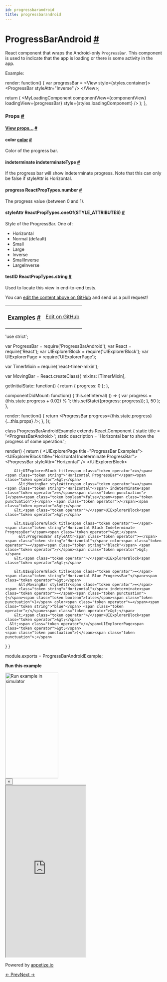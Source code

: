 ```yaml
---
id: progressbarandroid
title: progressbarandroid
---
```

<a id="content"></a><h1><a class="anchor" name="progressbarandroid"></a>ProgressBarAndroid <a class="hash-link" href="docs/progressbarandroid.html#progressbarandroid">#</a></h1><div><div><p>React component that wraps the Android-only <code>ProgressBar</code>. This component is used to indicate
that the app is loading or there is some activity in the app.</p><p>Example:</p><div class="prism language-javascript">render<span class="token punctuation">:</span> <span class="token keyword">function</span><span class="token punctuation">(</span><span class="token punctuation">)</span> <span class="token punctuation">{</span>
  <span class="token keyword">var</span> progressBar <span class="token operator">=</span>
    &lt;View style<span class="token operator">=</span><span class="token punctuation">{</span>styles<span class="token punctuation">.</span>container<span class="token punctuation">}</span><span class="token operator">&gt;</span>
      &lt;ProgressBar styleAttr<span class="token operator">=</span><span class="token string">"Inverse"</span> <span class="token operator">/</span><span class="token operator">&gt;</span>
    &lt;<span class="token operator">/</span>View<span class="token operator">&gt;</span><span class="token punctuation">;</span>

  <span class="token keyword">return</span> <span class="token punctuation">(</span>
    &lt;MyLoadingComponent
      componentView<span class="token operator">=</span><span class="token punctuation">{</span>componentView<span class="token punctuation">}</span>
      loadingView<span class="token operator">=</span><span class="token punctuation">{</span>progressBar<span class="token punctuation">}</span>
      style<span class="token operator">=</span><span class="token punctuation">{</span>styles<span class="token punctuation">.</span>loadingComponent<span class="token punctuation">}</span>
    <span class="token operator">/</span><span class="token operator">&gt;</span>
  <span class="token punctuation">)</span><span class="token punctuation">;</span>
<span class="token punctuation">}</span><span class="token punctuation">,</span></div></div><h3><a class="anchor" name="props"></a>Props <a class="hash-link" href="docs/progressbarandroid.html#props">#</a></h3><div class="props"><div class="prop"><h4 class="propTitle"><a class="anchor" name="view"></a><a href="docs/view.html#props">View props...</a> <a class="hash-link" href="docs/progressbarandroid.html#view">#</a></h4></div><div class="prop"><h4 class="propTitle"><a class="anchor" name="color"></a>color <span class="propType"><a href="docs/colors.html">color</a></span> <a class="hash-link" href="docs/progressbarandroid.html#color">#</a></h4><div><p>Color of the progress bar.</p></div></div><div class="prop"><h4 class="propTitle"><a class="anchor" name="indeterminate"></a>indeterminate <span class="propType">indeterminateType</span> <a class="hash-link" href="docs/progressbarandroid.html#indeterminate">#</a></h4><div><p>If the progress bar will show indeterminate progress. Note that this
can only be false if styleAttr is Horizontal.</p></div></div><div class="prop"><h4 class="propTitle"><a class="anchor" name="progress"></a>progress <span class="propType">ReactPropTypes.number</span> <a class="hash-link" href="docs/progressbarandroid.html#progress">#</a></h4><div><p>The progress value (between 0 and 1).</p></div></div><div class="prop"><h4 class="propTitle"><a class="anchor" name="styleattr"></a>styleAttr <span class="propType">ReactPropTypes.oneOf(STYLE_ATTRIBUTES)</span> <a class="hash-link" href="docs/progressbarandroid.html#styleattr">#</a></h4><div><p>Style of the ProgressBar. One of:</p><ul><li>Horizontal</li><li>Normal (default)</li><li>Small</li><li>Large</li><li>Inverse</li><li>SmallInverse</li><li>LargeInverse</li></ul></div></div><div class="prop"><h4 class="propTitle"><a class="anchor" name="testid"></a>testID <span class="propType">ReactPropTypes.string</span> <a class="hash-link" href="docs/progressbarandroid.html#testid">#</a></h4><div><p>Used to locate this view in end-to-end tests.</p></div></div></div></div><p class="edit-page-block">You can <a target="_blank" href="https://github.com/facebook/react-native/blob/master/Libraries/Components/ProgressBarAndroid/ProgressBarAndroid.android.js">edit the content above on GitHub</a> and send us a pull request!</p><div><div><table width="100%"><tbody><tr><td><h3><a class="anchor" name="examples"></a>Examples <a class="hash-link" href="docs/progressbarandroid.html#examples">#</a></h3></td><td style="text-align:right;"><a target="_blank" href="https://github.com/facebook/react-native/blob/master/Examples/UIExplorer/js/ProgressBarAndroidExample.android.js">Edit on GitHub</a></td></tr></tbody></table><div class="example-container"><div class="prism language-javascript"><span class="token string">'use strict'</span><span class="token punctuation">;</span>

<span class="token keyword">var</span> ProgressBar <span class="token operator">=</span> <span class="token function">require<span class="token punctuation">(</span></span><span class="token string">'ProgressBarAndroid'</span><span class="token punctuation">)</span><span class="token punctuation">;</span>
<span class="token keyword">var</span> React <span class="token operator">=</span> <span class="token function">require<span class="token punctuation">(</span></span><span class="token string">'React'</span><span class="token punctuation">)</span><span class="token punctuation">;</span>
<span class="token keyword">var</span> UIExplorerBlock <span class="token operator">=</span> <span class="token function">require<span class="token punctuation">(</span></span><span class="token string">'UIExplorerBlock'</span><span class="token punctuation">)</span><span class="token punctuation">;</span>
<span class="token keyword">var</span> UIExplorerPage <span class="token operator">=</span> <span class="token function">require<span class="token punctuation">(</span></span><span class="token string">'UIExplorerPage'</span><span class="token punctuation">)</span><span class="token punctuation">;</span>

<span class="token keyword">var</span> TimerMixin <span class="token operator">=</span> <span class="token function">require<span class="token punctuation">(</span></span><span class="token string">'react-timer-mixin'</span><span class="token punctuation">)</span><span class="token punctuation">;</span>

<span class="token keyword">var</span> MovingBar <span class="token operator">=</span> React<span class="token punctuation">.</span><span class="token function">createClass<span class="token punctuation">(</span></span><span class="token punctuation">{</span>
  mixins<span class="token punctuation">:</span> <span class="token punctuation">[</span>TimerMixin<span class="token punctuation">]</span><span class="token punctuation">,</span>

  getInitialState<span class="token punctuation">:</span> <span class="token keyword">function</span><span class="token punctuation">(</span><span class="token punctuation">)</span> <span class="token punctuation">{</span>
    <span class="token keyword">return</span> <span class="token punctuation">{</span>
      progress<span class="token punctuation">:</span> <span class="token number">0</span>
    <span class="token punctuation">}</span><span class="token punctuation">;</span>
  <span class="token punctuation">}</span><span class="token punctuation">,</span>

  componentDidMount<span class="token punctuation">:</span> <span class="token keyword">function</span><span class="token punctuation">(</span><span class="token punctuation">)</span> <span class="token punctuation">{</span>
    <span class="token keyword">this</span><span class="token punctuation">.</span><span class="token function">setInterval<span class="token punctuation">(</span></span>
      <span class="token punctuation">(</span><span class="token punctuation">)</span> <span class="token operator">=</span><span class="token operator">&gt;</span> <span class="token punctuation">{</span>
        <span class="token keyword">var</span> progress <span class="token operator">=</span> <span class="token punctuation">(</span><span class="token keyword">this</span><span class="token punctuation">.</span>state<span class="token punctuation">.</span>progress <span class="token operator">+</span> <span class="token number">0.02</span><span class="token punctuation">)</span> <span class="token operator">%</span> <span class="token number">1</span><span class="token punctuation">;</span>
        <span class="token keyword">this</span><span class="token punctuation">.</span><span class="token function">setState<span class="token punctuation">(</span></span><span class="token punctuation">{</span>progress<span class="token punctuation">:</span> progress<span class="token punctuation">}</span><span class="token punctuation">)</span><span class="token punctuation">;</span>
      <span class="token punctuation">}</span><span class="token punctuation">,</span> <span class="token number">50</span>
    <span class="token punctuation">)</span><span class="token punctuation">;</span>
  <span class="token punctuation">}</span><span class="token punctuation">,</span>

  render<span class="token punctuation">:</span> <span class="token keyword">function</span><span class="token punctuation">(</span><span class="token punctuation">)</span> <span class="token punctuation">{</span>
    <span class="token keyword">return</span> &lt;ProgressBar progress<span class="token operator">=</span><span class="token punctuation">{</span><span class="token keyword">this</span><span class="token punctuation">.</span>state<span class="token punctuation">.</span>progress<span class="token punctuation">}</span> <span class="token punctuation">{</span><span class="token punctuation">.</span><span class="token punctuation">.</span><span class="token punctuation">.</span><span class="token keyword">this</span><span class="token punctuation">.</span>props<span class="token punctuation">}</span> <span class="token operator">/</span><span class="token operator">&gt;</span><span class="token punctuation">;</span>
  <span class="token punctuation">}</span><span class="token punctuation">,</span>
<span class="token punctuation">}</span><span class="token punctuation">)</span><span class="token punctuation">;</span>

class <span class="token class-name">ProgressBarAndroidExample</span> extends <span class="token class-name">React<span class="token punctuation">.</span>Component</span> <span class="token punctuation">{</span>
  static title <span class="token operator">=</span> <span class="token string">'&lt;ProgressBarAndroid&gt;'</span><span class="token punctuation">;</span>
  static description <span class="token operator">=</span> <span class="token string">'Horizontal bar to show the progress of some operation.'</span><span class="token punctuation">;</span>

  <span class="token function">render<span class="token punctuation">(</span></span><span class="token punctuation">)</span> <span class="token punctuation">{</span>
    <span class="token keyword">return</span> <span class="token punctuation">(</span>
      &lt;UIExplorerPage title<span class="token operator">=</span><span class="token string">"ProgressBar Examples"</span><span class="token operator">&gt;</span>
        &lt;UIExplorerBlock title<span class="token operator">=</span><span class="token string">"Horizontal Indeterminate ProgressBar"</span><span class="token operator">&gt;</span>
          &lt;ProgressBar styleAttr<span class="token operator">=</span><span class="token string">"Horizontal"</span> <span class="token operator">/</span><span class="token operator">&gt;</span>
        &lt;<span class="token operator">/</span>UIExplorerBlock<span class="token operator">&gt;</span>

        &lt;UIExplorerBlock title<span class="token operator">=</span><span class="token string">"Horizontal ProgressBar"</span><span class="token operator">&gt;</span>
          &lt;MovingBar styleAttr<span class="token operator">=</span><span class="token string">"Horizontal"</span> indeterminate<span class="token operator">=</span><span class="token punctuation">{</span><span class="token boolean">false</span><span class="token punctuation">}</span> <span class="token operator">/</span><span class="token operator">&gt;</span>
        &lt;<span class="token operator">/</span>UIExplorerBlock<span class="token operator">&gt;</span>

        &lt;UIExplorerBlock title<span class="token operator">=</span><span class="token string">"Horizontal Black Indeterminate ProgressBar"</span><span class="token operator">&gt;</span>
          &lt;ProgressBar styleAttr<span class="token operator">=</span><span class="token string">"Horizontal"</span> color<span class="token operator">=</span><span class="token string">"black"</span> <span class="token operator">/</span><span class="token operator">&gt;</span>
        &lt;<span class="token operator">/</span>UIExplorerBlock<span class="token operator">&gt;</span>

        &lt;UIExplorerBlock title<span class="token operator">=</span><span class="token string">"Horizontal Blue ProgressBar"</span><span class="token operator">&gt;</span>
          &lt;MovingBar styleAttr<span class="token operator">=</span><span class="token string">"Horizontal"</span> indeterminate<span class="token operator">=</span><span class="token punctuation">{</span><span class="token boolean">false</span><span class="token punctuation">}</span> color<span class="token operator">=</span><span class="token string">"blue"</span> <span class="token operator">/</span><span class="token operator">&gt;</span>
        &lt;<span class="token operator">/</span>UIExplorerBlock<span class="token operator">&gt;</span>
      &lt;<span class="token operator">/</span>UIExplorerPage<span class="token operator">&gt;</span>
    <span class="token punctuation">)</span><span class="token punctuation">;</span>
  <span class="token punctuation">}</span>
<span class="token punctuation">}</span>

module<span class="token punctuation">.</span>exports <span class="token operator">=</span> ProgressBarAndroidExample<span class="token punctuation">;</span></div><div class="embedded-simulator"><p><a class="modal-button-open"><strong>Run this example</strong></a></p><div class="modal-button-open modal-button-open-img"><img alt="Run example in simulator" width="170" height="338" src="img/uiexplorer_main_android.png"></div><div><div class="modal"><div class="modal-content"><button class="modal-button-close">×</button><div class="center"><iframe class="simulator" src="https://appetize.io/embed/q7wkvt42v6bkr0pzt1n0gmbwfr?device=nexus5&amp;scale=65&amp;autoplay=false&amp;orientation=portrait&amp;deviceColor=white&amp;params=%7B%22route%22%3A%22ProgressBarAndroid%22%7D" width="256" height="550" scrolling="no"></iframe><p>Powered by <a target="_blank" href="https://appetize.io">appetize.io</a></p></div></div></div><div class="modal-backdrop"></div></div></div></div></div></div><div class="docs-prevnext"><a class="docs-prev" href="docs/pickerios.html#content">← Prev</a><a class="docs-next" href="docs/progressviewios.html#content">Next →</a></div>